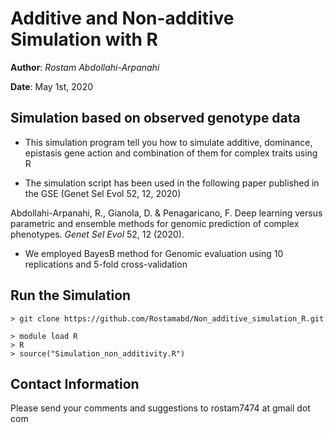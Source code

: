 # Additive and Non-additive Simulation with R

**Author**: *Rostam Abdollahi-Arpanahi*

**Date**: May 1st, 2020

## Simulation based on observed genotype data

- This simulation program tell you how to simulate additive, dominance, epistasis gene action and combination of them for complex traits using R

- The simulation script has been used in the following paper published in the GSE (Genet Sel Evol 52, 12, 2020)

Abdollahi-Arpanahi, R., Gianola, D. & Penagaricano, F. Deep learning versus parametric and ensemble methods for genomic prediction of complex phenotypes. *Genet Sel Evol* 52, 12 (2020).

- We employed BayesB method for Genomic evaluation using 10 replications and 5-fold cross-validation

## Run the Simulation

```
> git clone https://github.com/Rostamabd/Non_additive_simulation_R.git

> module load R
> R
> source("Simulation_non_additivity.R")
```



## Contact Information

Please send your comments and suggestions to rostam7474 at gmail dot com




